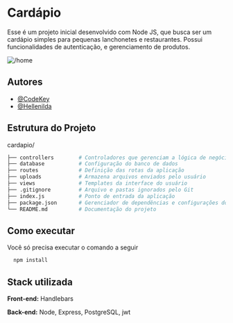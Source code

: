 
# Cardápio
Esse é um projeto inicial desenvolvido com Node JS, que busca ser um cardápio simples para pequenas lanchonetes e restaurantes. Possui funcionalidades de autenticação, e gerenciamento de produtos.

![/home](uploads/img.png)
## Autores

- [@CodeKey](https://www.github.com/ccodekey)
- [@Hellenilda](https://www.github.com/hellenilda)


## Estrutura do Projeto

cardapio/
```bash
├── controllers        # Controladores que gerenciam a lógica de negócio  
├── database           # Configuração do banco de dados 
├── routes             # Definição das rotas da aplicação  
├── uploads            # Armazena arquivos enviados pelo usuário  
├── views              # Templates da interface do usuário  
├── .gitignore         # Arquivo e pastas ignorados pelo Git  
├── index.js           # Ponto de entrada da aplicação  
├── package.json       # Gerenciador de dependências e configurações do projeto  
└── README.md          # Documentação do projeto  

```

## Como executar

Você só precisa executar o comando a seguir

```bash
  npm install
```


## Stack utilizada

**Front-end:** Handlebars

**Back-end:** Node, Express, PostgreSQL, jwt

